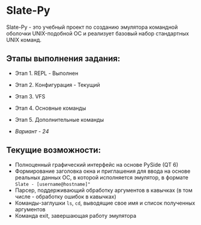 # Slate-Py
Slate-Py - это учебный проект по созданию эмулятора командной оболочки UNIX-подобной ОС и реализует базовый набор стандартных UNIX команд.

## Этапы выполнения задания:
- Этап 1. REPL - Выполнен
- Этап 2. Конфигурация - Текущий
- Этап 3. VFS
- Этап 4. Основные команды
- Этап 5. Дополнительные команды

- *Вариант - 24*

## Текущие возможности:
- Полноценный графический интерфейс на основе PySide (QT 6)
- Формирование заголовка окна и приглашения для ввода на основе реальных данных ОС, в которой исполняется эмулятор, в формате `Slate - [username@hostname]"`
- Парсер, поддерживающий обработку аргументов в кавычках (в том числе - обработку ошибок в кавычках)
- Команды-заглушки `ls`, `cd`, выводящие свое имя и список полученных аргументов
- Команда exit, завершающая работу эмулятора

